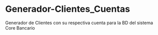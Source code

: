 # Generador-Clientes_Cuentas
Generador de Clientes con su respectiva cuenta para la BD del sistema Core Bancario
